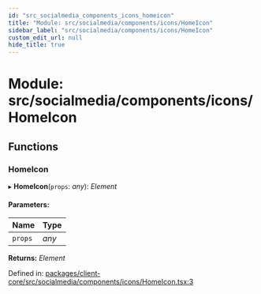 ```yaml
---
id: "src_socialmedia_components_icons_homeicon"
title: "Module: src/socialmedia/components/icons/HomeIcon"
sidebar_label: "src/socialmedia/components/icons/HomeIcon"
custom_edit_url: null
hide_title: true
---
```


# Module: src/socialmedia/components/icons/HomeIcon

## Functions

### HomeIcon

▸ **HomeIcon**(`props`: *any*): *Element*

#### Parameters:

Name | Type |
:------ | :------ |
`props` | *any* |

**Returns:** *Element*

Defined in: [packages/client-core/src/socialmedia/components/icons/HomeIcon.tsx:3](https://github.com/xr3ngine/xr3ngine/blob/65dfcf39a/packages/client-core/src/socialmedia/components/icons/HomeIcon.tsx#L3)
